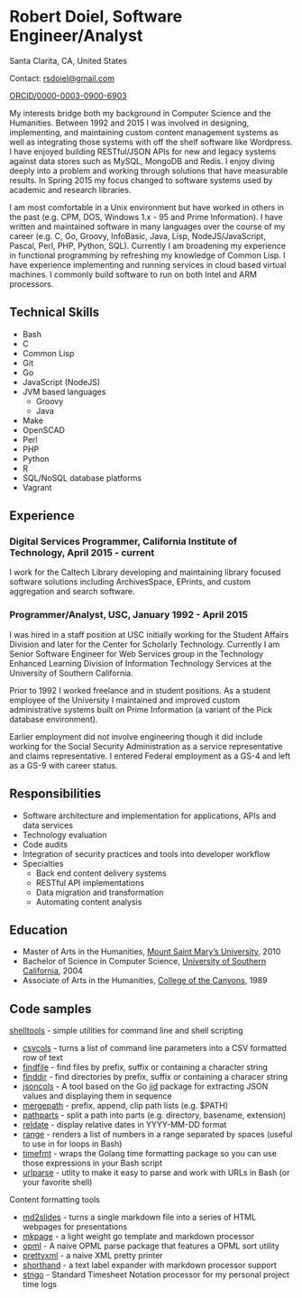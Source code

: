 
# Robert Doiel, Software Engineer/Analyst

Santa Clarita, CA, United States

Contact: rsdoiel@gmail.com

[ORCID/0000-0003-0900-6903](http://orcid.org/0000-0003-0900-6903)

My interests bridge both my background in Computer Science and the Humanities. Between 1992 and 2015 I was involved in designing, implementing, and maintaining custom content management systems as well as integrating those systems with off the shelf software like Wordpress. I have enjoyed building RESTful/JSON APIs for new and legacy systems against data stores such as MySQL, MongoDB and Redis. I enjoy diving deeply into a problem and working through solutions that have measurable results. In Spring 2015 my focus changed to software systems used by academic and research libraries.

I am most comfortable in a Unix environment but have worked in others in the past (e.g. CPM, DOS, Windows  1.x - 95 and Prime Information). I have written and maintained software in many languages over the course of my career (e.g. C, Go, Groovy, InfoBasic, Java, Lisp, NodeJS/JavaScript, Pascal, Perl, PHP, Python, SQL). Currently I am broadening my experience in functional programming by refreshing my knowledge of Common Lisp. I have experience implementing and running services in cloud based virtual machines. I commonly build software to run on both Intel and ARM processors.


## Technical Skills

+ Bash
+ C
+ Common Lisp
+ Git
+ Go
+ JavaScript (NodeJS)
+ JVM based languages
    + Groovy
    + Java
+ Make
+ OpenSCAD
+ Perl
+ PHP
+ Python
+ R
+ SQL/NoSQL database platforms
+ Vagrant


## Experience

### Digital Services Programmer, California Institute of Technology, April 2015 - current

I work for the Caltech Library developing and maintaining library focused software solutions
including ArchivesSpace, EPrints, and custom aggregation and search software.


### Programmer/Analyst, USC, January 1992 - April 2015

I was hired in a staff position at USC initially working for the Student Affairs Division and later for the Center for Scholarly Technology. Currently I am Senior Software Engineer for Web Services group in the Technology Enhanced Learning Division of Information Technology Services at the University of Southern California.

Prior to 1992 I worked freelance and in student positions. As a student employee of the University I maintained and improved custom administrative systems built on Prime Information (a variant of the Pick database environment).

Earlier employment did not involve engineering though it did include working for the Social Security Administration as a service representative and claims representative. I entered Federal employment as a GS-4 and left as a GS-9 with career status.


## Responsibilities

+ Software architecture and implementation for applications, APIs and data services
+ Technology evaluation
+ Code audits
+ Integration of security practices and tools into developer workflow
+ Specialties
    + Back end content delivery systems
    + RESTful API implementations
    + Data migration and transformation
    + Automating content analysis


## Education

+ Master of Arts in the Humanities, [Mount Saint Mary&rsquo;s University](http://www.msmu.edu), 2010
+ Bachelor of Science in Computer Science, [University of Southern California](http://www.usc.edu), 2004
+ Associate of Arts in the Humanities, [College of the Canyons](https://www.canyons.edu), 1989


## Code samples

[shelltools](/shelltools/) - simple utilities for command line and shell scripting

+ [csvcols](/shelltools/csvcols.html) - turns a list of command line parameters into a CSV formatted row of text
+ [findfile](/shelltools/findfile.html) - find files by prefix, suffix or containing a character string
+ [finddir](/shelltools/finddir.html) - find directories by prefix, suffix or containing a characer string
+ [jsoncols](/shelltools/jsoncols.html) - A tool based on the Go [jid](https://github.com/simeji/jid) package for extracting JSON values and displaying them in sequence
+ [mergepath](/shelltools/mergepath.html) - prefix, append, clip path lists (e.g. $PATH)
+ [pathparts](/shelltools/pathparts.html) - split a path into parts (e.g. directory, basename, extension)
+ [reldate](/shelltools/reldate.html) - display relative dates in YYYY-MM-DD format
+ [range](/shelltools/range.html) - renders a list of numbers in a range separated by spaces (useful to use in for loops in Bash)
+ [timefmt](/shelltools/timefmt.html) - wraps the Golang time formatting package so you can use those expressions in your Bash script
+ [urlparse](/shelltools/urlparse.html) - utlity to make it easy to parse and work with URLs in Bash (or your favorite shell)

Content formatting tools

+ [md2slides](https://rsdoiel.github.io/md2slides) - turns a single markdown file into a series of HTML webpages for presentations
+ [mkpage](https://rsdoiel.github.io/mkpage) - a light weight go template and markdown processor
+ [opml](https://rsdoiel.github.io/opml) - A naive OPML parse package that features a OPML sort utility
+ [prettyxml](https://rsdoiel.github.io/prettyxml) - a naive XML pretty printer
+ [shorthand](https://rsdoiel.github.io/shorthand) - a text label expander with markdown processor support
+ [stngo](https://rsdoiel.github.io/stngo) - Standard Timesheet Notation processor for my personal project time logs

